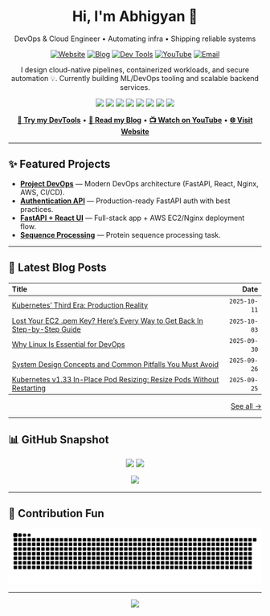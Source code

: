 <!--
  Abhigyan's modern GitHub Profile README
-->

<!-- HERO -->
<h1 align="center">Hi, I'm Abhigyan 👋</h1>
<p align="center">
  DevOps & Cloud Engineer • Automating infra • Shipping reliable systems
</p>

<p align="center">
  <a href="https://projectdevops.in"><img alt="Website" src="https://img.shields.io/badge/Website-projectdevops.in-0ea5e9?style=for-the-badge&logo=google-chrome&logoColor=white"></a>
  <a href="https://blogs.projectdevops.in"><img alt="Blog" src="https://img.shields.io/badge/Blog-blogs.projectdevops.in-16a34a?style=for-the-badge&logo=hashnode&logoColor=white"></a>
  <a href="https://tools.projectdevops.in"><img alt="Dev Tools" src="https://img.shields.io/badge/DevTools-tools.projectdevops.in-f59e0b?style=for-the-badge&logo=vercel&logoColor=white"></a>
  <a href="https://youtube.com/projectdevops709"><img alt="YouTube" src="https://img.shields.io/badge/YouTube-ProjectDevOps709-ff0000?style=for-the-badge&logo=youtube&logoColor=white"></a>
  <a href="mailto:connect@projectdevops.in"><img alt="Email" src="https://img.shields.io/badge/Email-connect%40projectdevops.in-f43f5e?style=for-the-badge&logo=gmail&logoColor=white"></a>
</p>

<!-- QUICK SUMMARY -->
<p align="center">
  I design cloud-native pipelines, containerized workloads, and secure automation 💡.
  Currently building ML/DevOps tooling and scalable backend services.
</p>

<!-- KEY STACK (compact badge grid) -->
<p align="center">
  <img src="https://img.shields.io/badge/AWS-232F3E?style=flat&logo=amazonaws&logoColor=white" />
  <img src="https://img.shields.io/badge/Docker-2496ED?style=flat&logo=docker&logoColor=white" />
  <img src="https://img.shields.io/badge/Kubernetes-326CE5?style=flat&logo=kubernetes&logoColor=white" />
  <img src="https://img.shields.io/badge/Terraform-7B42BC?style=flat&logo=terraform&logoColor=white" />
  <img src="https://img.shields.io/badge/FastAPI-009688?style=flat&logo=fastapi&logoColor=white" />
  <img src="https://img.shields.io/badge/MongoDB-47A248?style=flat&logo=mongodb&logoColor=white" />
  <img src="https://img.shields.io/badge/Jenkins-D24939?style=flat&logo=jenkins&logoColor=white" />
  <img src="https://img.shields.io/badge/Git-111827?style=flat&logo=git&logoColor=white" />
</p>

<!-- HIGHLIGHTS / CTA -->
<p align="center">
  <a href="https://tools.projectdevops.in"><b>🚀 Try my DevTools</b></a> •
  <a href="https://blogs.projectdevops.in"><b>📝 Read my Blog</b></a> •
  <a href="https://youtube.com/projectdevops709"><b>📺 Watch on YouTube</b></a> •
  <a href="https://projectdevops.in"><b>🌐 Visit Website</b></a>
</p>

---

## ✨ Featured Projects

- **[Project DevOps](https://github.com/abhigyan-709/project_devops)** — Modern DevOps architecture (FastAPI, React, Nginx, AWS, CI/CD).
- **[Authentication API](https://github.com/abhigyan-709/authentication_project)** — Production-ready FastAPI auth with best practices.
- **[FastAPI + React UI](https://github.com/abhigyan-709/fastapi_projects)** — Full-stack app + AWS EC2/Nginx deployment flow.
- **[Sequence Processing](https://github.com/abhigyan-709/sequence-processing)** — Protein sequence processing task.

---

## 📝 Latest Blog Posts

<!-- BLOG-POST-LIST:START -->
<table>
  <thead>
    <tr>
      <th align='left'>Title</th>
      <th align='right'>Date</th>
    </tr>
  </thead>
  <tbody>
<tr><td><a href="https://blogs.projectdevops.in/b/68ea6841ddb1305dfa1c3d9c-kubernetesthirderaproductionreality">Kubernetes’ Third Era: Production Reality</a></td><td align="right"><code>2025-10-11</code></td></tr>
<tr><td><a href="https://blogs.projectdevops.in/b/68df4205579aa7bcbf79c4df-lostyourec2pemkeyhereseverywaytogetbackinstep-by-stepguide">Lost Your EC2 .pem Key? Here’s Every Way to Get Back In Step-by-Step Guide</a></td><td align="right"><code>2025-10-03</code></td></tr>
<tr><td><a href="https://blogs.projectdevops.in/b/68db4f1be38bed46d0ee8f64-whylinuxisessentialfordevops">Why Linux Is Essential for DevOps</a></td><td align="right"><code>2025-09-30</code></td></tr>
<tr><td><a href="https://blogs.projectdevops.in/b/68d6f46c5054c4a2294fa2c3-systemdesignconceptsandcommonpitfallsyoumustavoid">System Design Concepts and Common Pitfalls You Must Avoid</a></td><td align="right"><code>2025-09-26</code></td></tr>
<tr><td><a href="https://blogs.projectdevops.in/b/68d596d1afc0e6a25969e109-kubernetesv133in-placepodresizingresizepodswithoutrestarting">Kubernetes v1.33 In-Place Pod Resizing: Resize Pods Without Restarting</a></td><td align="right"><code>2025-09-25</code></td></tr>
  </tbody>
</table>
<!-- BLOG-POST-LIST:END -->

<p align="right">
  <a href="https://blogs.projectdevops.in">See all →</a>
</p>

---

## 📊 GitHub Snapshot

<p align="center">
  <img src="https://github-readme-stats.vercel.app/api?username=abhigyan-709&show_icons=true&theme=merko" height="150" />
  <img src="https://github-readme-stats.vercel.app/api/top-langs/?username=abhigyan-709&layout=compact&theme=merko" height="150" />
</p>

<p align="center">
  <a href="https://github-profile-trophy.vercel.app/?username=abhigyan-709&theme=juicyfresh">
    <img src="https://github-profile-trophy.vercel.app/?username=abhigyan-709&theme=juicyfresh&margin-w=8&margin-h=8&row=1" />
  </a>
</p>

---

## 🧩 Contribution Fun

<picture>
  <img alt="GitHub Contribution Snake (Ocean Theme)" src="https://raw.githubusercontent.com/abhigyan-709/snake-github/main/output/github-contribution-snake-ocean.svg" />
</picture>

---

<p align="center">
  <img src="https://quotes-github-readme.vercel.app/api?type=horizontal&theme=radical" />
</p>

